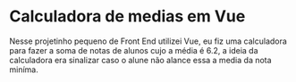 # Calculadora de medias em Vue

Nesse projetinho pequeno de Front End utilizei Vue, eu fiz uma calculadora para fazer a soma de notas de alunos cujo a média é 6.2, a ideia da calculadora era sinalizar caso o alune não alance essa a media da nota miníma. 
